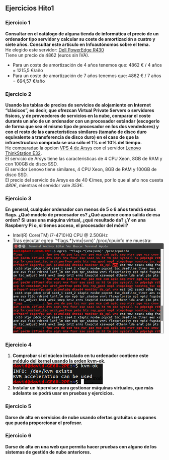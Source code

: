 ## Ejercicios Hito1

### Ejercicio 1
**Consultar en el catálogo de alguna tienda de informática el precio de un ordenador tipo servidor y calcular su coste de amortización a cuatro y siete años. Consultar este artículo en Infoautónomos sobre el tema.**  
He elegido este servidor: [Dell PowerEdge R430](http://www.dell.com/es/empresas/p/poweredge-r430/pd?oc=dsper430&model_id=poweredge-r430)  
Tiene un precio de 4862 (euros sin IVA).  
- Para un coste de amortización de 4 años tenemos que:
4862 € / 4 años = 1215,5 €/año   
- Para un coste de amortización de 7 años tenemos que:
4862 € / 7 años = 694,57 €/año  

### Ejercicio 2
**Usando las tablas de precios de servicios de alojamiento en Internet “clásicos”, es decir, que ofrezcan Virtual Private Servers o servidores físicos, y de proveedores de servicios en la nube, comparar el coste durante un año de un ordenador con un procesador estándar (escogerlo de forma que sea el mismo tipo de procesador en los dos vendedores) y con el resto de las características similares (tamaño de disco duro equivalente a transferencia de disco duro) en el caso de que la infraestructura comprada se usa sólo el 1% o el 10% del tiempo.**  
He comparadao la opcion [VPS 4 de Arsys](https://www.arsys.es/servidores/vps?s=cpc&c=316967523&a=19256490003&gclid=CjwKEAjwu7LOBRDZ_MOHmpW6kW8SJABC19sY7NZDxQiYKiEFKNqbyc0JNWiLpuct0ck4DxJzyXIB-BoCBHLw_wcB) con el servidor [Lenovo ThinkStation E32](http://www.ebay.es/itm/Lenovo-ThinkStation-E32-SFF-Xeon-e3-1230v3-3-3ghz-8gb-RAM-128gb-SSD-K600-/372061303478?_trksid=p2141725.m3641.l6368).  
El servicio de Arsys tiene las caracteristicas de 4 CPU Xeon, 8GB de RAM y con 100GB de disco SSD.  
El servidor Lenovo tiene similares, 4 CPU Xeon, 8GB de RAM y 100GB de disco SSD.  
El precio del servicio de Arsys es de 40 €/mes, por lo que al año nos cuesta *480€*, mientras el servidor vale *353€*.  


### Ejercicio 3
**En general, cualquier ordenador con menos de 5 o 6 años tendrá estos flags. ¿Qué modelo de procesador es? ¿Qué aparece como salida de esa orden? Si usas una máquina virtual, ¿qué resultado da? ¿Y en una Raspberry Pi o, si tienes acceso, el procesador del móvil?**
- Intel(R) Core(TM) i7-4710HQ CPU @ 2.50GHz
- Tras ejecutar egrep '^flags.*(vmx|svm)' /proc/cpuinfo me muestra:
![CapturaEjercicio3](./img/Captura1.png)


### Ejercicio 4
1. **Comprobar si el núcleo instalado en tu ordenador contiene este módulo del kernel usando la orden kvm-ok.**
![CapturaEjercicio4.1](./img/Captura2.png)
2. **Instalar un hipervisor para gestionar máquinas virtuales, que más adelante se podrá usar en pruebas y ejercicios.**

### Ejercicio 5
**Darse de alta en servicios de nube usando ofertas gratuitas o cupones que pueda proporcionar el profesor.**


### Ejercicio 6
**Darse de alta en una web que permita hacer pruebas con alguno de los sistemas de gestión de nube anteriores.**
